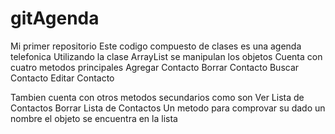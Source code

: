 # gitAgenda
Mi primer repositorio
Este codigo compuesto de clases es una agenda telefonica
Utilizando la clase ArrayList se manipulan los objetos
Cuenta con cuatro metodos principales
Agregar Contacto
Borrar Contacto
Buscar Contacto
Editar Contacto

Tambien cuenta con otros metodos secundarios como son
Ver Lista de Contactos
Borrar Lista de Contactos
Un metodo para comprovar su dado un nombre el objeto se encuentra en la lista
